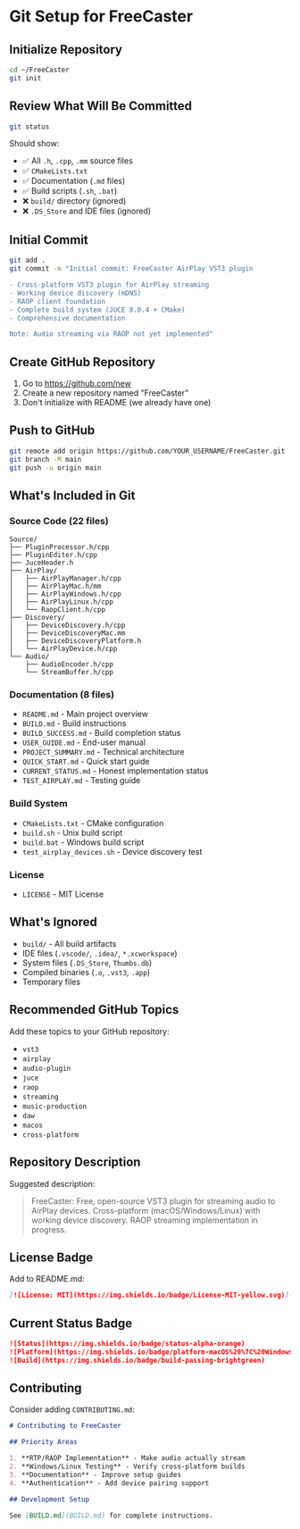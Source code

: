 # Git Setup for FreeCaster

## Initialize Repository

```bash
cd ~/FreeCaster
git init
```

## Review What Will Be Committed

```bash
git status
```

Should show:
- ✅ All `.h`, `.cpp`, `.mm` source files
- ✅ `CMakeLists.txt`
- ✅ Documentation (`.md` files)
- ✅ Build scripts (`.sh`, `.bat`)
- ❌ `build/` directory (ignored)
- ❌ `.DS_Store` and IDE files (ignored)

## Initial Commit

```bash
git add .
git commit -m "Initial commit: FreeCaster AirPlay VST3 plugin

- Cross-platform VST3 plugin for AirPlay streaming
- Working device discovery (mDNS)
- RAOP client foundation
- Complete build system (JUCE 8.0.4 + CMake)
- Comprehensive documentation

Note: Audio streaming via RAOP not yet implemented"
```

## Create GitHub Repository

1. Go to https://github.com/new
2. Create a new repository named "FreeCaster"
3. Don't initialize with README (we already have one)

## Push to GitHub

```bash
git remote add origin https://github.com/YOUR_USERNAME/FreeCaster.git
git branch -M main
git push -u origin main
```

## What's Included in Git

### Source Code (22 files)
```
Source/
├── PluginProcessor.h/cpp
├── PluginEditor.h/cpp
├── JuceHeader.h
├── AirPlay/
│   ├── AirPlayManager.h/cpp
│   ├── AirPlayMac.h/mm
│   ├── AirPlayWindows.h/cpp
│   ├── AirPlayLinux.h/cpp
│   └── RaopClient.h/cpp
├── Discovery/
│   ├── DeviceDiscovery.h/cpp
│   ├── DeviceDiscoveryMac.mm
│   ├── DeviceDiscoveryPlatform.h
│   └── AirPlayDevice.h/cpp
└── Audio/
    ├── AudioEncoder.h/cpp
    └── StreamBuffer.h/cpp
```

### Documentation (8 files)
- `README.md` - Main project overview
- `BUILD.md` - Build instructions
- `BUILD_SUCCESS.md` - Build completion status
- `USER_GUIDE.md` - End-user manual
- `PROJECT_SUMMARY.md` - Technical architecture
- `QUICK_START.md` - Quick start guide
- `CURRENT_STATUS.md` - Honest implementation status
- `TEST_AIRPLAY.md` - Testing guide

### Build System
- `CMakeLists.txt` - CMake configuration
- `build.sh` - Unix build script
- `build.bat` - Windows build script
- `test_airplay_devices.sh` - Device discovery test

### License
- `LICENSE` - MIT License

## What's Ignored

- `build/` - All build artifacts
- IDE files (`.vscode/`, `.idea/`, `*.xcworkspace`)
- System files (`.DS_Store`, `Thumbs.db`)
- Compiled binaries (`.o`, `.vst3`, `.app`)
- Temporary files

## Recommended GitHub Topics

Add these topics to your GitHub repository:
- `vst3`
- `airplay`
- `audio-plugin`
- `juce`
- `raop`
- `streaming`
- `music-production`
- `daw`
- `macos`
- `cross-platform`

## Repository Description

Suggested description:
> FreeCaster: Free, open-source VST3 plugin for streaming audio to AirPlay devices. Cross-platform (macOS/Windows/Linux) with working device discovery. RAOP streaming implementation in progress.

## License Badge

Add to README.md:
```markdown
[![License: MIT](https://img.shields.io/badge/License-MIT-yellow.svg)](https://opensource.org/licenses/MIT)
```

## Current Status Badge

```markdown
![Status](https://img.shields.io/badge/status-alpha-orange)
![Platform](https://img.shields.io/badge/platform-macOS%20%7C%20Windows%20%7C%20Linux-lightgrey)
![Build](https://img.shields.io/badge/build-passing-brightgreen)
```

## Contributing

Consider adding `CONTRIBUTING.md`:
```markdown
# Contributing to FreeCaster

## Priority Areas

1. **RTP/RAOP Implementation** - Make audio actually stream
2. **Windows/Linux Testing** - Verify cross-platform builds
3. **Documentation** - Improve setup guides
4. **Authentication** - Add device pairing support

## Development Setup

See [BUILD.md](BUILD.md) for complete instructions.
```
